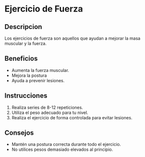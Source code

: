 # Ejercicio de Fuerza

## Descripcion
Los ejercicios de fuerza son aquellos que ayudan a mejorar la masa muscular y la fuerza.

## Beneficios
- Aumenta la fuerza muscular.
- Mejora la postura
- Ayuda a prevenir lesiones.

## Instrucciones 

1. Realiza series de 8-12 repeticiones.
2. Utiliza el peso adecuado para tu nivel.
3. Realiza el ejercicio de forma controlada para evitar lesiones.

## Consejos
- Mantén una postura correcta durante todo el ejercicio.
- No utilices pesos demasiado elevados al principio.
